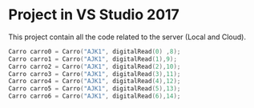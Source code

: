 # Project in VS Studio 2017 

This project contain all the code related to the server (Local and Cloud).

```c++
Carro carro0 = Carro("AJK1", digitalRead(0) ,8);
Carro carro1 = Carro("AJK1", digitalRead(1),9);
Carro carro2 = Carro("AJK1", digitalRead(2),10);
Carro carro3 = Carro("AJK1", digitalRead(3),11);
Carro carro4 = Carro("AJK1", digitalRead(4),12);
Carro carro5 = Carro("AJK1", digitalRead(5),13);
Carro carro6 = Carro("AJK1", digitalRead(6),14);
```
